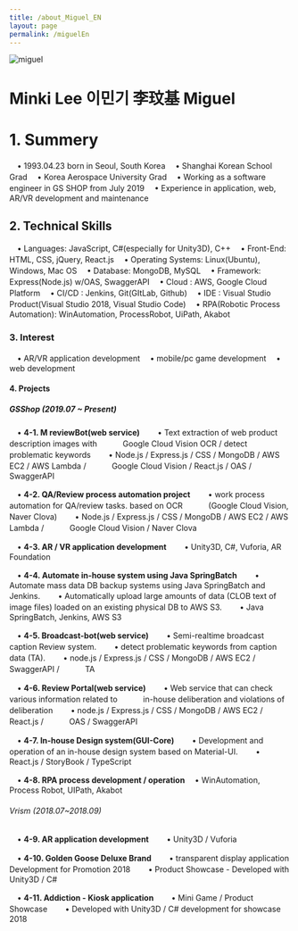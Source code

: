 ```yaml
---
title: /about_Miguel_EN
layout: page
permalink: /miguelEn
---
```


![miguel](../assets/images/migProfile.png)
&nbsp;
# Minki Lee 이민기 李玟基 Miguel


# 1. Summery
　• 1993.04.23 born in Seoul, South Korea
　• Shanghai Korean School Grad
　• Korea Aerospace University Grad
　• Working as a software engineer in GS SHOP from July 2019
　• Experience in application, web, AR/VR development and maintenance

## 2. Technical Skills
　• Languages: JavaScript, C#(especially for Unity3D), C++
　• Front-End: HTML, CSS, jQuery, React.js
　• Operating Systems: Linux(Ubuntu), Windows, Mac OS
　• Database: MongoDB, MySQL
　• Framework: Express(Node.js) w/OAS, SwaggerAPI
　• Cloud : AWS, Google Cloud Platform
　• CI/CD : Jenkins, Git(GItLab, Github)
　• IDE : Visual Studio Product(Visual Studio 2018, Visual Studio Code)
　• RPA(Robotic Process Automation): WinAutomation, ProcessRobot, UiPath, Akabot 

### 3. Interest
　• AR/VR application development
　• mobile/pc game development
　• web development

#### 4. Projects
##### GSShop (2019.07 ~ Present)
　• **4-1. M reviewBot(web service)**
　　• Text extraction of web product description images with 
　　　Google Cloud Vision OCR / detect problematic keywords
　　• Node.js / Express.js / CSS / MongoDB / AWS EC2 / AWS Lambda / 
　　　Google Cloud Vision / React.js / OAS / SwaggerAPI

　• **4-2. QA/Review process automation project**
　　• work process automation for QA/review tasks. based on OCR
　　　(Google Cloud Vision, Naver Clova)
　　• Node.js / Express.js / CSS / MongoDB / AWS EC2 / AWS Lambda / 
　　　Google Cloud Vision / Naver Clova

　• **4-3. AR / VR application development**
　　• Unity3D, C#, Vuforia, AR Foundation

　• **4-4. Automate in-house system using Java SpringBatch**
　　• Automate mass data DB backup systems using Java SpringBatch and Jenkins.
　　• Automatically upload large amounts of data (CLOB text of image files) loaded on an existing physical DB to AWS S3.
　　• Java SpringBatch, Jenkins, AWS S3

　• **4-5. Broadcast-bot(web service)**
　　• Semi-realtime broadcast caption Review system.
　　• detect problematic keywords from caption data (TA).
　　• node.js / Express.js / CSS / MongoDB / AWS EC2 / SwaggerAPI / 
　　　TA

　• **4-6. Review Portal(web service)**
　　• Web service that can check various information related to
　　　in-house deliberation and violations of deliberation
　　• node.js / Express.js / CSS / MongoDB / AWS EC2 / React.js / 
　　　OAS / SwaggerAPI

　• **4-7. In-house Design system(GUI-Core)**
　　• Development and operation of an in-house design system based on Material-UI.
　　• React.js / StoryBook / TypeScript

　• **4-8. RPA process development / operation**
 　• WinAutomation, Process Robot, UIPath, Akabot

###### Vrism (2018.07~2018.09)
　• **4-9. AR application development**
　　• Unity3D / Vuforia

　• **4-10. Golden Goose Deluxe Brand**
　　• transparent display application Development for Promotion 2018
　　• Product Showcase - Developed with Unity3D / C#

　• **4-11. Addiction - Kiosk application**
　　• Mini Game / Product Showcase
　　• Developed with Unity3D / C# development for showcase 2018